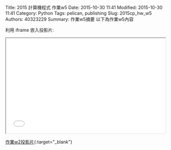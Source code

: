 Title: 2015 計算機程式 作業w5
Date: 2015-10-30 11:41
Modified: 2015-10-30 11:41
Category: Python
Tags: pelican, publishing
Slug: 2015cp_hw_w5
Authors: 40323229
Summary: 作業w5摘要
以下為作業w5內容

利用 iframe 嵌入投影片:

<iframe src="simplest2.html" width="500" height="300"></iframe>

[作業w2投影片](simplest.html){:target="_blank"}

